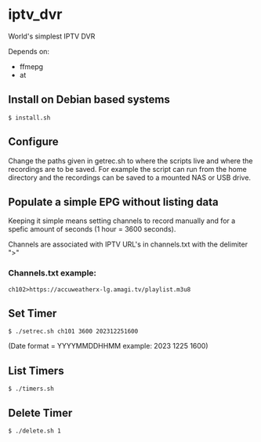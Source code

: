# iptv_dvr
World's simplest IPTV DVR

Depends on:
- ffmepg
- at

## Install on Debian based systems
`$ install.sh`

## Configure
Change the paths given in getrec.sh to where the scripts live and where the recordings are to be saved. For example the script can run from the home directory and the recordings can be saved to a mounted NAS or USB drive.

## Populate a simple EPG without listing data
Keeping it simple means setting channels to record manually and for a spefic amount of seconds (1 hour = 3600 seconds).

Channels are associated with IPTV URL's in channels.txt with the delimiter ">"

### Channels.txt example:
```ch101>https://rakuten-euronews-9-gb.lg.wurl.tv/playlist.m3u8
ch102>https://accuweatherx-lg.amagi.tv/playlist.m3u8
```

## Set Timer
`$ ./setrec.sh ch101 3600 202312251600`

(Date format = YYYYMMDDHHMM example: 2023 1225 1600)

## List Timers
`$ ./timers.sh`

## Delete Timer
```$ ./delete.sh <jobnumber>
$ ./delete.sh 1
```
